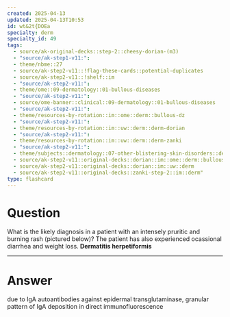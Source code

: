```yaml
---
created: 2025-04-13
updated: 2025-04-13T10:53
id: wt&2t{DOEa
specialty: derm
specialty_id: 49
tags:
  - source/ak-original-decks::step-2::cheesy-dorian-(m3)
  - "source/ak-step1-v11:": 
  - theme/nbme::27
  - source/ak-step2-v11::!flag-these-cards::potential-duplicates
  - source/ak-step2-v11::!shelf::im
  - "source/ak-step2-v11:": 
  - theme/ome::09-dermatology::01-bullous-diseases
  - "source/ak-step2-v11:": 
  - source/ome-banner::clinical::09-dermatology::01-bullous-diseases
  - "source/ak-step2-v11:": 
  - theme/resources-by-rotation::im::ome::derm::bullous-dz
  - "source/ak-step2-v11:": 
  - theme/resources-by-rotation::im::uw::derm::derm-dorian
  - "source/ak-step2-v11:": 
  - theme/resources-by-rotation::im::uw::derm::derm-zanki
  - "source/ak-step2-v11:": 
  - theme/subjects::dermatology::07-other-blistering-skin-disorders::dermatitis-herpetiformis
  - source/ak-step2-v11::original-decks::dorian::im::ome::derm::bullous-dz
  - source/ak-step2-v11::original-decks::dorian::im::uw::derm
  - source/ak-step2-v11::original-decks::zanki-step-2::im::derm"
type: flashcard
---
```


# Question
What is the likely diagnosis in a patient with an intensely pruritic and burning rash (pictured below)? The patient has also experienced ocassional diarrhea and weight loss.   **Dermatitis herpetiformis**

---

# Answer
due to IgA autoantibodies against epidermal transglutaminase, granular pattern of IgA deposition in direct immunofluorescence
